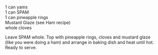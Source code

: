 ---
---

1 can yams  
1 can SPAM  
1 can pineapple rings  
Mustard Glaze (see Ham recipe)  
whole cloves 

Leave SPAM whole. Top with pineapple rings, cloves and mustard glaze (like you were doing a 
ham) and arrange in baking dish and heat until hot. Ready to serve.